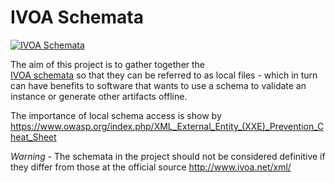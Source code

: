 IVOA Schemata
============================

[![IVOA Schemata](https://img.shields.io/maven-central/v/org.javastro.ivoa/ivoa-schema.svg?label=ivoa-schema)](https://search.maven.org/artifact/org.javastro.ivoa/ivoa-schema/)


The aim of this project is to gather together the  
[IVOA schemata](http://www.ivoa.net/xml/) so that they can be referred to as local
files - which in turn can have benefits to software that wants to use a schema
to validate an instance or generate other artifacts offline. 

The importance of local schema access is show by https://www.owasp.org/index.php/XML_External_Entity_(XXE)_Prevention_Cheat_Sheet

*Warning* - The schemata in the project should not be considered definitive if they differ
from those at the official source http://www.ivoa.net/xml/

